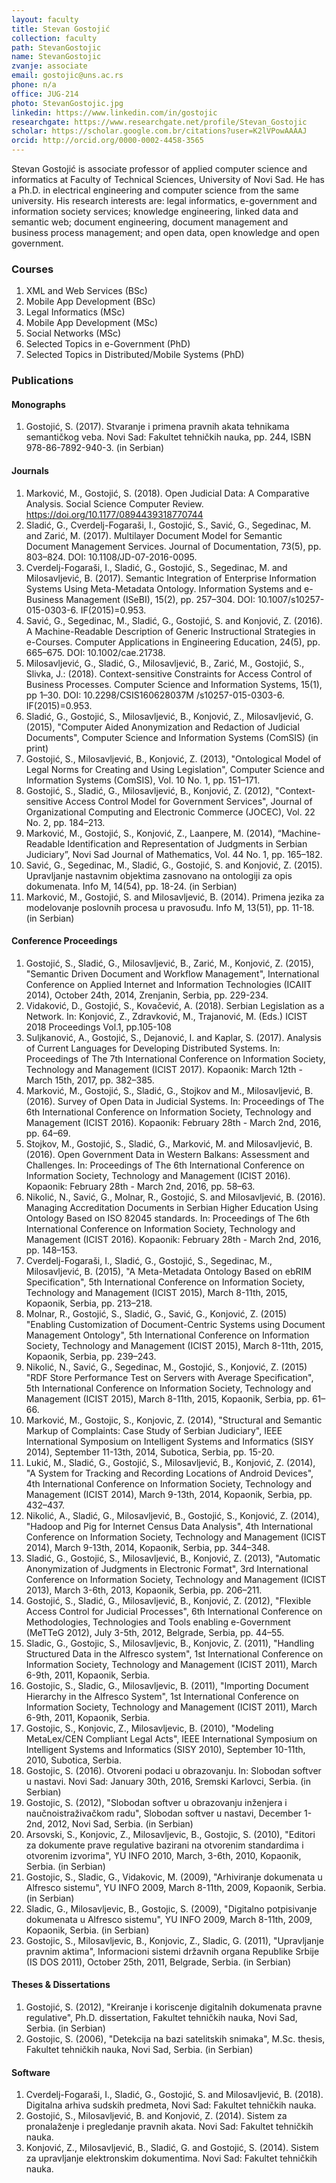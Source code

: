 ```yaml
---
layout: faculty
title: Stevan Gostojić
collection: faculty
path: StevanGostojic
name: StevanGostojic
zvanje: associate
email: gostojic@uns.ac.rs
phone: n/a
office: JUG-214
photo: StevanGostojic.jpg
linkedin: https://www.linkedin.com/in/gostojic
researchgate: https://www.researchgate.net/profile/Stevan_Gostojic
scholar: https://scholar.google.com.br/citations?user=K2lVPowAAAAJ
orcid: http://orcid.org/0000-0002-4458-3565
---
```


Stevan Gostojić is associate professor of applied computer science and informatics at Faculty of Technical Sciences, University of Novi Sad. He has a Ph.D. in electrical engineering and computer science from the same university. His research interests are: legal informatics, e-government and information society services; knowledge engineering, linked data and semantic web; document engineering, document management and business process management; and open data, open knowledge and open government.

### Courses

1. XML and Web Services (BSc)
2. Mobile App Development (BSc)
3. Legal Informatics (MSc)
4. Mobile App Development (MSc)
5. Social Networks (MSc)
6. Selected Topics in e-Government (PhD)
7. Selected Topics in Distributed/Mobile Systems (PhD)

### Publications

#### Monographs
1. Gostojić, S. (2017). Stvaranje i primena pravnih akata tehnikama semantičkog veba. Novi Sad: Fakultet tehničkih nauka, pp. 244, ISBN 978-86-7892-940-3. (in Serbian)

#### Journals
1. Marković, M., Gostojić, S. (2018). Open Judicial Data: A Comparative Analysis. Social Science Computer Review. https://doi.org/10.1177/0894439318770744
2. Sladić, G., Cverdelj-Fogaraši, I., Gostojić, S., Savić, G., Segedinac, M. and Zarić, M. (2017). Multilayer Document Model for Semantic Document Management Services. Journal of Documentation, 73(5), pp. 803–824. DOI: 10.1108/JD-07-2016-0095.
3. Cverdelj-Fogaraši, I., Sladić, G., Gostojić, S., Segedinac, M. and Milosavljević, B. (2017). Semantic Integration of Enterprise Information Systems Using Meta-Metadata Ontology. Information Systems and e-Business Management (ISeBI), 15(2), pp. 257–304. DOI: 10.1007/s10257-015-0303-6. IF(2015)=0.953.
4. Savić, G., Segedinac, M., Sladić, G., Gostojić, S. and Konjović, Z. (2016). A Machine-Readable Description of Generic Instructional Strategies in e-Courses. Computer Applications in Engineering Education, 24(5), pp. 665–675. DOI: 10.1002/cae.21738.
5. Milosavljević, G., Sladić, G., Milosavljević, B., Zarić, M., Gostojić, S., Slivka, J.: (2018).  Context-sensitive Constraints for Access Control of Business Processes. Computer Science and Information Systems, 15(1), pp 1–30. DOI: 10.2298/CSIS160628037M 
/s10257-015-0303-6. IF(2015)=0.953.
6. Sladić, G., Gostojić, S., Milosavljević, B., Konjović, Z., Milosavljević, G. (2015), "Computer Aided Anonymization and Redaction of Judicial Documents", Computer Science and Information Systems (ComSIS) (in print)
7. Gostojić, S., Milosavljević, B., Konjović, Z. (2013), "Ontological Model of Legal Norms for Creating and Using Legislation", Computer Science and Information Systems (ComSIS), Vol. 10 No. 1, pp. 151–171.
8. Gostojić, S., Sladić, G., Milosavljević, B., Konjović, Z. (2012), "Context-sensitive Access Control Model for Government Services", Journal of Organizational Computing and Electronic Commerce (JOCEC), Vol. 22 No. 2, pp. 184–213.
9. Marković, M., Gostojić, S., Konjović, Z., Laanpere, M. (2014), “Machine-Readable Identification and Representation of Judgments in Serbian Judiciary”, Novi Sad Journal of Mathematics, Vol. 44 No. 1, pp. 165–182.
10. Savić, G., Segedinac, M., Sladić, G., Gostojić, S. and Konjović, Z. (2015). Upravljanje nastavnim objektima zasnovano na ontologiji za opis dokumenata. Info M, 14(54), pp. 18-24. (in Serbian)
11. Marković, M., Gostojić, S. and Milosavljević, B. (2014). Primena jezika za modelovanje poslovnih procesa u pravosuđu. Info M, 13(51), pp. 11-18. (in Serbian)

#### Conference Proceedings
1. Gostojić, S., Sladić, G., Milosavljević, B., Zarić, M., Konjović, Z. (2015), "Semantic Driven Document and Workflow Management", International Conference on Applied Internet and Information Technologies (ICAIIT 2014), October 24th, 2014, Zrenjanin, Serbia, pp. 229-234.
2. Vidaković, D., Gostojić, S., Kovačević, A. (2018). Serbian Legislation as a Network.  In: Konjović, Z., Zdravković, M., Trajanović, M. (Eds.) ICIST 2018 Proceedings Vol.1, pp.105-108
3. Suljkanović, A., Gostojić, S., Dejanović, I. and Kaplar, S. (2017). Analysis of Current Languages for Developing Distributed Systems. In: Proceedings of The 7th International Conference on Information Society, Technology and Management (ICIST 2017). Kopaonik: March 12th - March 15th, 2017, pp. 382–385.
4. Marković, M., Gostojić, S., Sladić, G., Stojkov and M., Milosavljević, B. (2016). Survey of Open Data in Judicial Systems. In: Proceedings of The 6th International Conference on Information Society, Technology and Management (ICIST 2016). Kopaonik: February 28th - March 2nd, 2016, pp. 64–69.
5. Stojkov, M., Gostojić, S., Sladić, G., Marković, M. and Milosavljević, B. (2016). Open Government Data in Western Balkans: Assessment and Challenges. In: Proceedings of The 6th International Conference on Information Society, Technology and Management (ICIST 2016). Kopaonik: February 28th - March 2nd, 2016, pp. 58–63.
6. Nikolić, N., Savić, G., Molnar, R., Gostojić, S. and Milosavljević, B. (2016). Managing Accreditation Documents in Serbian Higher Education Using Ontology Based on ISO 82045 standards. In: Proceedings of The 6th International Conference on Information Society, Technology and Management (ICIST 2016). Kopaonik: February 28th - March 2nd, 2016, pp. 148–153.
7. Cverdelj-Fogaraši, I., Sladić, G., Gostojić, S., Segedinac, M., Milosavljević, B. (2015), "A Meta-Metadata Ontology Based on ebRIM Specification", 5th International Conference on Information Society, Technology and Management (ICIST 2015), March 8-11th, 2015, Kopaonik, Serbia, pp. 213–218.
8. Molnar, R., Gostojić, S., Sladić, G., Savić, G., Konjović, Z. (2015) "Enabling Customization of Document-Centric Systems using Document Management Ontology", 5th International Conference on Information Society, Technology and Management (ICIST 2015), March 8-11th, 2015, Kopaonik, Serbia, pp. 239–243.
9. Nikolić, N., Savić, G., Segedinac, M., Gostojić, S., Konjović, Z. (2015) "RDF Store Performance Test on Servers with Average Specification", 5th International Conference on Information Society, Technology and Management (ICIST 2015), March 8-11th, 2015, Kopaonik, Serbia, pp. 61–66.
10. Marković, M., Gostojic, S., Konjovic, Z. (2014), "Structural and Semantic Markup of Complaints: Case Study of Serbian Judiciary", IEEE International Symposium on Intelligent Systems and Informatics (SISY 2014), September 11-13th, 2014, Subotica, Serbia, pp. 15-20.
11. Lukić, M., Sladić, G., Gostojić, S., Milosavljević, B., Konjović, Z. (2014), "A System for Tracking and Recording Locations of Android Devices", 4th International Conference on Information Society, Technology and Management (ICIST 2014), March 9-13th, 2014, Kopaonik, Serbia, pp. 432–437.
12. Nikolić, A., Sladić, G., Milosavljević, B., Gostojić, S., Konjović, Z. (2014), "Hadoop and Pig for Internet Census Data Analysis", 4th International Conference on Information Society, Technology and Management (ICIST 2014), March 9-13th, 2014, Kopaonik, Serbia, pp. 344–348.
13. Sladić, G., Gostojić, S., Milosavljević, B., Konjović, Z. (2013), "Automatic Anonymization of Judgments in Electronic Format", 3rd International Conference on Information Society, Technology and Management (ICIST 2013), March 3-6th, 2013, Kopaonik, Serbia, pp. 206–211.
14. Gostojić, S., Sladić, G., Milosavljević, B., Konjović, Z. (2012), "Flexible Access Control for Judicial Processes", 6th International Conference on Methodologies, Technologies and Tools enabling e-Government (MeTTeG 2012), July 3-5th, 2012, Belgrade, Serbia, pp. 44–55.
15. Sladic, G., Gostojic, S., Milosavljevic, B., Konjovic, Z. (2011), "Handling Structured Data in the Alfresco system", 1st International Conference on Information Society, Technology and Management (ICIST 2011), March 6-9th, 2011, Kopaonik, Serbia.
16. Gostojic, S., Sladic, G., Milosavljevic, B. (2011), "Importing Document Hierarchy in the Alfresco System", 1st International Conference on Information Society, Technology and Management (ICIST 2011), March 6-9th, 2011, Kopaonik, Serbia.
17. Gostojic, S., Konjovic, Z., Milosavljevic, B. (2010), "Modeling MetaLex/CEN Compliant Legal Acts", IEEE International Symposium on Intelligent Systems and Informatics (SISY 2010), September 10-11th, 2010, Subotica, Serbia.
18. Gostojic, S. (2016). Otvoreni podaci u obrazovanju. In: Slobodan softver u nastavi. Novi Sad: January 30th, 2016, Sremski Karlovci, Serbia. (in Serbian)
19. Gostojic, S. (2012), "Slobodan softver u obrazovanju inženjera i naučnoistraživačkom radu", Slobodan softver u nastavi, December 1-2nd, 2012, Novi Sad, Serbia. (in Serbian)
20. Arsovski, S., Konjovic, Z., Milosavljevic, B., Gostojic, S. (2010), "Editori za dokumente prave regulative bazirani na otvorenim standardima i otvorenim izvorima", YU INFO 2010, March, 3-6th, 2010, Kopaonik, Serbia. (in Serbian)
21. Gostojic, S., Sladic, G., Vidakovic, M. (2009), "Arhiviranje dokumenata u Alfresco sistemu", YU INFO 2009, March 8-11th, 2009, Kopaonik, Serbia. (in Serbian)
22. Sladic, G., Milosavljevic, B., Gostojic, S. (2009), "Digitalno potpisivanje dokumenata u Alfresco sistemu", YU INFO 2009, March 8-11th, 2009, Kopaonik, Serbia. (in Serbian)
23. Gostojic, S., Milosavljevic, B., Konjovic, Z., Sladic, G. (2011), "Upravljanje pravnim aktima", Informacioni sistemi državnih organa Republike Srbije (IS DOS 2011), October 25th, 2011, Belgrade, Serbia. (in Serbian)

#### Theses & Dissertations
1. Gostojić, S. (2012), "Kreiranje i koriscenje digitalnih dokumenata pravne regulative", Ph.D. dissertation, Fakultet tehničkih nauka, Novi Sad, Serbia. (in Serbian)
2. Gostojic, S. (2006), "Detekcija na bazi satelitskih snimaka", M.Sc. thesis, Fakultet tehničkih nauka, Novi Sad, Serbia. (in Serbian)

#### Software
1. Cverdelj-Fogaraši, I., Sladić, G., Gostojić, S. and Milosavljević, B. (2018). Digitalna arhiva sudskih predmeta, Novi Sad: Fakultet tehničkih nauka.
2. Gostojić, S., Milosavljević, B. and Konjović, Z. (2014). Sistem za pronalaženje i pregledanje pravnih akata. Novi Sad: Fakultet tehničkih nauka.
3. Konjović, Z., Milosavljević, B., Sladić, G. and Gostojić, S. (2014). Sistem za upravljanje elektronskim dokumentima. Novi Sad: Fakultet tehničkih nauka.
